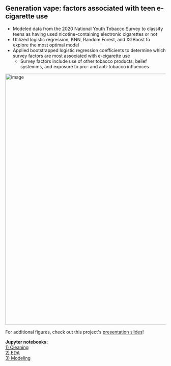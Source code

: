 ## Generation vape: factors associated with teen e-cigarette use

- Modeled data from the 2020 National Youth Tobacco Survey to classify teens as having used nicotine-containing electronic cigarettes or not  
- Utilized logistic regression, KNN, Random Forest, and XGBoost to explore the most optimal model  
- Applied bootstrapped logistic regression coefficients to determine which survey factors are most associated with e-cigarette use 
  - Survey factors include use of other tobacco products, belief systemms, and exposure to pro- and anti-tobacco influences 


<img width="788" alt="image" src="https://user-images.githubusercontent.com/79233614/142136358-6e9c96cb-cc6f-481b-87ba-d6e862b0dbcb.png">

For additional figures, check out this project's [presentation slides](classification-teen-vape.pdf)!

**Jupyter notebooks:**  
[1) Cleaning](1_teen_e-cig_cleaning.ipynb)  
[2) EDA](2_teen_e-cig_EDA.ipynb)  
[3) Modeling](3_teen_e-cig_modeling.ipynb)  
